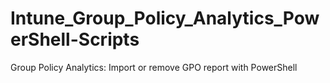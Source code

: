 # Intune_Group_Policy_Analytics_PowerShell-Scripts
Group Policy Analytics: Import or remove GPO report with PowerShell
